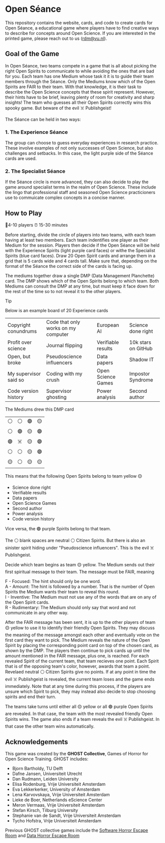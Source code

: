 # Open Séance

This repository contains the website, cards, and code to create cards for Open Séance, a educational game where players have to find creative ways to describe for concepts around Open Science. If you are interested in the printed game, please reach out to us (rdm@vu.nl).

## Goal of the Game

In Open Séance, two teams compete in a game that is all about picking the right Open Spirits to communicate to while avoiding the ones that are bad for you. Each team has one Medium whose task it it is to guide their team members through the Séance. Only the Mediums know which of the Open Spirits are FAIR to their team. With that knowledge, it is their task to describe the Open Science concepts that these spirit represent. However, their hints have to be brief, leaving plenty of room for creativity and sharp insights! The team who guesses all their Open Spirits correctly wins this spooky game. But beware of the evil ☠️ Publishgeist!

The Séance can be held in two ways: 

### 1. The Experience Séance
The group can choose to guess everyday experiences in research practice. These involve examples of not only successes of Open Science, but also challenges and setbacks. In this case, the light purple side of the Séance cards are used.  

### 2. The Specialist Séance
If the Séance circle is more advanced, they can also decide to play the game around specialist terms in the realm of Open Science. These include the lingo that professional staff and seasoned Open Science practicioners use to commuicate complex concepts in a concise manner.  

## How to Play

🧍4-10 players		⏰ 15-30 minutes	

Before starting, divide the circle of players into two teams, with each team having at least two members. Each team indentifies one player as their Medium for the session. Players then decide if the Open Séance will be held with the Experience Spirits (light purple card faces) or withe the Specialist Spirits (blue card faces). 
Draw 20 Open Spirit cards and arrange them in a grid that is 5 cards wide and 4 cards tall. Make sure that, depending on the format of the Séance the correct side of the cards is facing up.

The mediums together draw a single DMP (Data Management Planchette) card. The DMP shows which of the Open Spirits belong to which team. Both Mediums can consult the DMP at any time, but must keep it face down for the rest of the time so to not reveal it to the other players.

> [!TIP]
>
> Below is an example board of 20 Experience cards
>
> <table>
>   <tbody>
>     <tr>
>       <td>Copyright conundrums</td>
>       <td>Code that only works on my computer</td>
>       <td>European AI</td>
>       <td>Science done right</td>
>     </tr>
>     <tr>
>       <td>Profit over science</td>
>       <td>Journal flipping</td>
>       <td>Verifiable results</td>
>       <td>10k stars on GitHub</td>
>     </tr>
>     <tr>
>       <td>Open, but broke</td>
>       <td>Pseudoscience influencers</td>
>       <td>Data papers</td>
>       <td>Shadow IT</td>
>     </tr>
>     <tr>
>       <td>My supervisor said so</td>
>       <td>Coding with my crush</td>
>       <td>Open Science Games</td>
>       <td>Impostor Syndrome</td>
>     </tr>
>     <tr>
>       <td>Code version history</td>
>       <td>Supervisor ghosting</td>
>       <td>Power analysis</td>
>       <td>Second author</td>
>     </tr>
>   </tbody>
> </table>
>
> The Mediums drew this DMP card
>
> <table>
>   <tbody>
>     <tr>
>       <td>⚪</td><td>⚪</td><td>🟣</td><td>🟡</td>
>     </tr>
>     <tr>
>       <td>⚪</td><td>🟣</td><td>🟡</td><td>🟣</td>
>     </tr>
>     <tr>
>       <td>🟣</td><td>☠️</td><td>🟡</td><td>🟣</td>
>     </tr>
>     <tr>
>       <td>⚪</td><td>⚪</td><td>🟡</td><td>🟣</td>
>     </tr>
>     <tr>
>       <td>🟡</td><td>⚪</td><td>🟡</td><td>🟡</td>
>     </tr>
>   </tbody>
> </table>
>
> This means that the following Open Spirits belong to team yellow 🟡
> - Science done right
> - Verifiable results
> - Data papers
> - Open Science Games
> - Second author
> - Power analysis
> - Code version history
> 
> Vice versa, the 🟣 purple Spirits belong to that team.
> 
> The ⚪ blank spaces are neutral ⚪ Citizen Spirits. But there is also an sinister spirit hiding under "Pseudoscience influencers". This is the evil ☠️ Publishgeist.

Decide which team begins as team 🟡 yellow. The Medium sends out their first spiritual message to their team. The message must be FAIR, meaning

F - Focused: The hint should only be one word.\
A - Amount: The hint is followed by a number. That is the number of Open Spirits the Medium wants their team to reveal this round.\
I - Inventive: The Medium must not use any of the words that are on any of the Open Spirit cards.\
R - Rudimentary: The Medium should only say that word and not communicate in any other way.

After the FAIR message has been sent, it is up to the other players of team 🟡 yellow to use it to identify their friendly Open Spirits. They may discuss the meaning of the message amongst each other and eventually vote on the first card they want to pick. The Medium reveals the nature of the Open Spirit by placing the corresponding point card on top of the chosen card, as shown by the DMP. The players then continue to pick cards up until the amount mentioned in the FAIR message, plus one, is reached. For each revealed Spirit of the current team, that team recieves one point. Each Spirit that is of the opposing team's color, however, awards that team a point. Revelaed neutral ⚪ Citizen Spirits give no points. If at any point in time the evil ☠️ Publishgeist is revealed, the current team loses and the game ends immediately.
Note that at any time during this process, if the players are unsure which Spirit to pick, they may instead also decide to stop choosing spirits and end their turn.

The teams take turns until either all 🟡 yellow or all 🟣 purple Open Spirits are revealed. In that case, the team with the most revealed friendly Open Spirits wins. The game also ends if a team reveals the evil ☠️ Publishgeist. In that case the other team wins automatically.  

## Acknowledgements

This game was created by the **GHOST Collective**, Games of Horror for Open Science Training. GHOST includes:

- Bjorn Bartholdy, TU Delft
- Dafne Jansen, Universiteit Utrecht
- Dan Rudmann, Leiden University
- Elisa Rodenburg, Vrije Universiteit Amsterdam 
- Eva Lekkerkerker, University of Amsterdam
- Lena Karvovskaya, Vrije Universiteit Amsterdam
- Lieke de Boer, Netherlands eScience Center
- Meron Vermaas, Vrije Universiteit Amsterdam
- Stefan Kirsch, Tilburg University
- Stephanie van de Sandt, Vrije Universiteit Amsterdam 
- Tycho Hofstra, Vrije Universiteit Amsterdam 

Previous GHOST collective games include the [Software Horror Escape Room](https://nlesc.github.io/softwarehorrorgame/SoftwareHorrorGame.html) and [Data Horror Escape Room](https://sites.google.com/vu.nl/datahorror/home?authuser=0)
